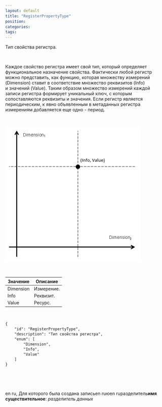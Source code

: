 ```yaml
---
layout: default
title: "RegisterPropertyType"
position: 
categories: 
tags: 
---
```


Тип свойства регистра.

   

Каждое свойство регистра имеет свой тип, который определяет функциональное назначение свойства. Фактически любой регистр можно представить, как функцию, которая множеству измерений (Dimension) ставит в соответствие множество реквизитов (Info) и значений (Value). Таким образом множество измерений каждой записи регистра формирует уникальный ключ, с которым сопоставляются реквизиты и значения. Если регистр является периодическим, к явно объявленным в метаданных регистра измерениям добавляется еще одно - период.

    

![](RegisterPropertyType2.png)

   

|Значение|Описание|
|--------|--------|
|Dimension|Измерение.|
|Info|Реквизит.|
|Value|Ресурс.|

    

```
{
	"id": "RegisterPropertyType",
	"description": "Тип свойства регистра",
	"enum": [
		"Dimension",
		"Info",
		"Value"
	]
}
```

 

 

en  ru, Для которого была создана записьen  ruюen  ruразделитель**имя существительное**: *разделитель данных*